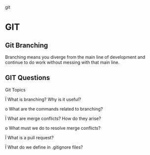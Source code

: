git

# GIT

## Git Branching
Branching means you diverge from the main line of development and continue to do work without messing with that main line.

## GIT Questions

Git Topics

Ï What is branching? Why is it useful?

o What are the commands related to branching?

Ï What are merge conflicts? How do they arise?

o What must we do to resolve merge conflicts?

Ï What is a pull request?

Ï What do we define in .gitignore files?